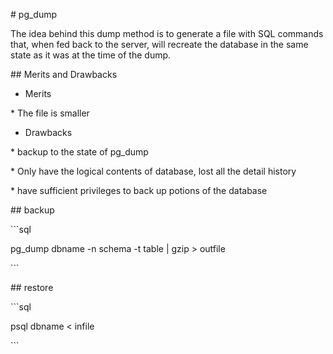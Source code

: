 \# pg\_dump



The idea behind this dump method is to generate a file with SQL commands that, when fed back to the server, will recreate the database in the same state as it was at the time of the dump.



\#\# Merits and Drawbacks



- Merits

 \* The file is smaller



- Drawbacks

 \* backup to the state of pg\_dump

 \* Only have the logical contents of database, lost all the detail history

 \* have sufficient privileges to back up potions of the database



\#\# backup



\`\`\`sql

pg\_dump dbname -n schema -t table \| gzip &gt; outfile

\`\`\`



\#\# restore



\`\`\`sql

psql dbname &lt; infile

\`\`\`


